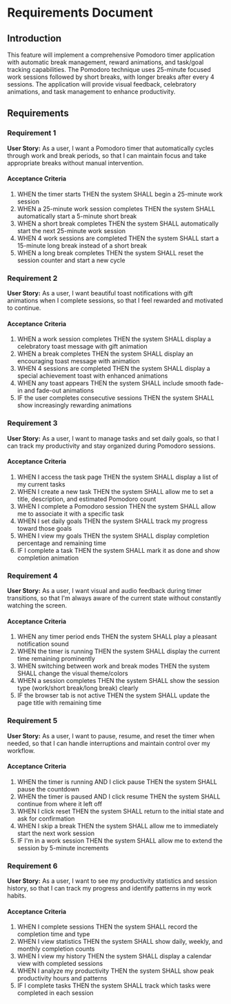 # Requirements Document

## Introduction

This feature will implement a comprehensive Pomodoro timer application with automatic break management, reward animations, and task/goal tracking capabilities. The Pomodoro technique uses 25-minute focused work sessions followed by short breaks, with longer breaks after every 4 sessions. The application will provide visual feedback, celebratory animations, and task management to enhance productivity.

## Requirements

### Requirement 1

**User Story:** As a user, I want a Pomodoro timer that automatically cycles through work and break periods, so that I can maintain focus and take appropriate breaks without manual intervention.

#### Acceptance Criteria

1. WHEN the timer starts THEN the system SHALL begin a 25-minute work session
2. WHEN a 25-minute work session completes THEN the system SHALL automatically start a 5-minute short break
3. WHEN a short break completes THEN the system SHALL automatically start the next 25-minute work session
4. WHEN 4 work sessions are completed THEN the system SHALL start a 15-minute long break instead of a short break
5. WHEN a long break completes THEN the system SHALL reset the session counter and start a new cycle

### Requirement 2

**User Story:** As a user, I want beautiful toast notifications with gift animations when I complete sessions, so that I feel rewarded and motivated to continue.

#### Acceptance Criteria

1. WHEN a work session completes THEN the system SHALL display a celebratory toast message with gift animation
2. WHEN a break completes THEN the system SHALL display an encouraging toast message with animation
3. WHEN 4 sessions are completed THEN the system SHALL display a special achievement toast with enhanced animations
4. WHEN any toast appears THEN the system SHALL include smooth fade-in and fade-out animations
5. IF the user completes consecutive sessions THEN the system SHALL show increasingly rewarding animations

### Requirement 3

**User Story:** As a user, I want to manage tasks and set daily goals, so that I can track my productivity and stay organized during Pomodoro sessions.

#### Acceptance Criteria

1. WHEN I access the task page THEN the system SHALL display a list of my current tasks
2. WHEN I create a new task THEN the system SHALL allow me to set a title, description, and estimated Pomodoro count
3. WHEN I complete a Pomodoro session THEN the system SHALL allow me to associate it with a specific task
4. WHEN I set daily goals THEN the system SHALL track my progress toward those goals
5. WHEN I view my goals THEN the system SHALL display completion percentage and remaining time
6. IF I complete a task THEN the system SHALL mark it as done and show completion animation

### Requirement 4

**User Story:** As a user, I want visual and audio feedback during timer transitions, so that I'm always aware of the current state without constantly watching the screen.

#### Acceptance Criteria

1. WHEN any timer period ends THEN the system SHALL play a pleasant notification sound
2. WHEN the timer is running THEN the system SHALL display the current time remaining prominently
3. WHEN switching between work and break modes THEN the system SHALL change the visual theme/colors
4. WHEN a session completes THEN the system SHALL show the session type (work/short break/long break) clearly
5. IF the browser tab is not active THEN the system SHALL update the page title with remaining time

### Requirement 5

**User Story:** As a user, I want to pause, resume, and reset the timer when needed, so that I can handle interruptions and maintain control over my workflow.

#### Acceptance Criteria

1. WHEN the timer is running AND I click pause THEN the system SHALL pause the countdown
2. WHEN the timer is paused AND I click resume THEN the system SHALL continue from where it left off
3. WHEN I click reset THEN the system SHALL return to the initial state and ask for confirmation
4. WHEN I skip a break THEN the system SHALL allow me to immediately start the next work session
5. IF I'm in a work session THEN the system SHALL allow me to extend the session by 5-minute increments

### Requirement 6

**User Story:** As a user, I want to see my productivity statistics and session history, so that I can track my progress and identify patterns in my work habits.

#### Acceptance Criteria

1. WHEN I complete sessions THEN the system SHALL record the completion time and type
2. WHEN I view statistics THEN the system SHALL show daily, weekly, and monthly completion counts
3. WHEN I view my history THEN the system SHALL display a calendar view with completed sessions
4. WHEN I analyze my productivity THEN the system SHALL show peak productivity hours and patterns
5. IF I complete tasks THEN the system SHALL track which tasks were completed in each session
